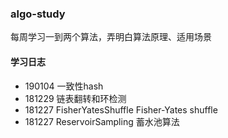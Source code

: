 ### algo-study

每周学习一到两个算法，弄明白算法原理、适用场景

#### 学习日志

* 190104 一致性hash
* 181229 链表翻转和环检测
* 181227 FisherYatesShuffle Fisher-Yates shuffle
* 181227 ReservoirSampling 蓄水池算法